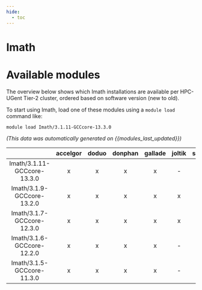 ```yaml
---
hide:
  - toc
---
```


Imath
=====

# Available modules


The overview below shows which Imath installations are available per HPC-UGent Tier-2 cluster, ordered based on software version (new to old).

To start using Imath, load one of these modules using a `module load` command like:

```shell
module load Imath/3.1.11-GCCcore-13.3.0
```

*(This data was automatically generated on {{modules_last_updated}})*  

| |accelgor|doduo|donphan|gallade|joltik|shinx|skitty|
| :---: | :---: | :---: | :---: | :---: | :---: | :---: | :---: |
|Imath/3.1.11-GCCcore-13.3.0|x|x|x|x|-|x|x|
|Imath/3.1.9-GCCcore-13.2.0|x|x|x|x|x|x|x|
|Imath/3.1.7-GCCcore-12.3.0|x|x|x|x|x|x|x|
|Imath/3.1.6-GCCcore-12.2.0|x|x|x|x|-|-|-|
|Imath/3.1.5-GCCcore-11.3.0|x|x|x|x|-|x|-|
